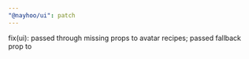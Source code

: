 ```yaml
---
"@nayhoo/ui": patch
---
```


fix(ui): passed through missing props to avatar recipes; passed fallback prop to <AvatarFallback />
